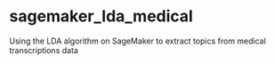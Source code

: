 # sagemaker_lda_medical
Using the LDA algorithm on SageMaker to extract topics from medical transcriptions data
